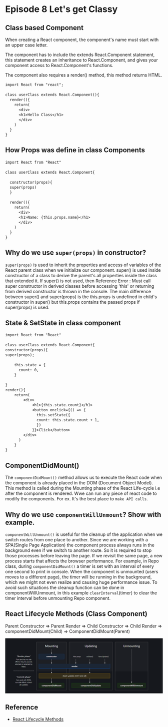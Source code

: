 # Episode 8 Let's get Classy

## Class based Component

When creating a React component, the component's name must start with an upper case letter.

The component has to include the extends React.Component statement, this statement creates an inheritance to React.Component, and gives your component access to React.Component's functions.

The component also requires a render() method, this method returns HTML.

```
import React from "react";

class userClass extends React.Component(){
  render(){
    return(
      <div>
      <h1>Hello Class</h1>
      </div>
    )
  }
}
```

## How Props was define in class Components

```
import React from "React"

class userClass extends React.Component{

  constructor(props){
  super(props)
  }

  render(){
    return(
      <div>
      <h1>Name: {this.props.name}</h1>
      </div>
    )
  }
}
```
## Why do we use `super(props)` in constructor?
`super(props)` is used to inherit the properties and access of variables of the React parent class when we initialize our component.
super() is used inside constructor of a class to derive the parent's all properties inside the class that extended it. If super() is not used, then Reference Error : Must call super constructor in derived classes before accessing 'this' or returning from derived constructor is thrown in the console.
The main difference between super() and super(props) is the this.props is undefined in child's constructor in super() but this.props contains the passed props if super(props) is used.
## State & SetState in class component

```
import React from "React"

class userClass extends React.Component{
constructor(props){
super(props);

    this.state = {
      count: 0,
    }

}
render(){
    return(
        <div>
            <h1>{this.state.count}</h1>
            <button onclick={() => {
              this.setState({
              count: this.state.count + 1,
              })
            }}>Click</button>
        </div>
      )
    }
}
```

## ComponentDidMount()
The `componentDidMount()` method allows us to execute the React code when the component is already placed in the DOM (Document Object Model). This method is called during the Mounting phase of the React Life-cycle i.e after the component is rendered.
Wwe can run any piece of react code to modify the components. For ex. It's the best place to `make API calls`.

## Why do we use `componentWillUnmount`? Show with example.
`componentWillUnmount()` is useful for the cleanup of the application when we switch routes from one place to another. Since we are working with a SPA(Single Page Application) the component process always runs in the background even if we switch to another route. So it is required to stop those processes before leaving the page. If we revisit the same page, a new process starts that affects the browser performance.
For example, in Repo class, during `componentDidMount()` a timer is set with an interval of every one second to print in console. When the component is unmounted (users moves to a different page), the timer will be running in the background, which we might not even realize and causing huge performance issue. To avoid such situations the cleanup function can be done in componentWillUnmount, in this example `clearInterval`(timer) to clear the timer interval before unmounting Repo component.

## React Lifecycle Methods (Class Component)

Parent Constructor => Parent Render => Child Constructor => Child Render => componentDidMount(Child) => ComponentDidMount(Parent)

![Lifecycle Methods](image.png)


## Reference
- [React Lifecycle Methods](https://projects.wojtekmaj.pl/react-lifecycle-methods-diagram/)

